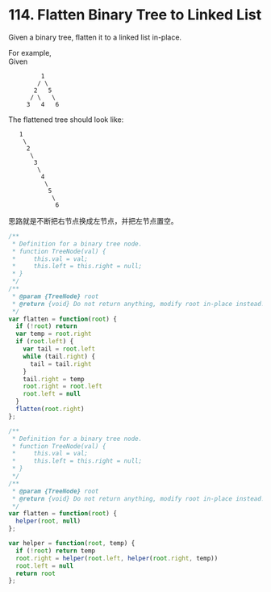 # 114. Flatten Binary Tree to Linked List

Given a binary tree, flatten it to a linked list in-place.

For example,  
Given
```
         1
        / \
       2   5
      / \   \
     3   4   6
```

The flattened tree should look like:

```
   1
    \
     2
      \
       3
        \
         4
          \
           5
            \
             6
```

思路就是不断把右节点换成左节点，并把左节点置空。

```javascript
/**
 * Definition for a binary tree node.
 * function TreeNode(val) {
 *     this.val = val;
 *     this.left = this.right = null;
 * }
 */
/**
 * @param {TreeNode} root
 * @return {void} Do not return anything, modify root in-place instead.
 */
var flatten = function(root) {
  if (!root) return
  var temp = root.right
  if (root.left) {
    var tail = root.left
    while (tail.right) {
      tail = tail.right
    }
    tail.right = temp
    root.right = root.left
    root.left = null
  }
  flatten(root.right)
};
```


```javascript
/**
 * Definition for a binary tree node.
 * function TreeNode(val) {
 *     this.val = val;
 *     this.left = this.right = null;
 * }
 */
/**
 * @param {TreeNode} root
 * @return {void} Do not return anything, modify root in-place instead.
 */
var flatten = function(root) {
  helper(root, null)
};

var helper = function(root, temp) {
  if (!root) return temp
  root.right = helper(root.left, helper(root.right, temp))
  root.left = null
  return root
};
```
